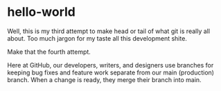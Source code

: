 # hello-world

Well, this is my third attempt to make head or tail of what git is really all about. Too much jargon for my taste all this development shite.

Make that the fourth attempt.

Here at GitHub, our developers, writers, and designers use branches for keeping bug fixes and feature work separate from our main (production) branch. When a change is ready, they merge their branch into main.
